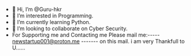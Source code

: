 - 👋 Hi, I’m @Guru-hkr
- 👀 I’m interested in Programming.
- 🌱 I’m currently learning Python.
- 💞️ I’m looking to collaborate on Cyber Security.
- For  Supporting me and Contacting me Please mail me:----- newstartup001@proton.me ------- on this mail. i am very Thankfull to U......

<!---
Guru-hkr/Guru-hkr is a ✨ special ✨ repository because its `README.md` (this file) appears on your GitHub profile.
You can click the Preview link to take a look at your changes.
--->
